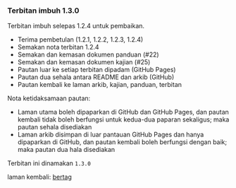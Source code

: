 ---
---

### Terbitan imbuh 1.3.0

Terbitan imbuh selepas 1.2.4 untuk pembaikan.

- Terima pembetulan (1.2.1, 1.2.2, 1.2.3, 1.2.4)
- Semakan nota terbitan 1.2.4
- Semakan dan kemasan dokumen panduan (#22)
- Semakan dan kemasan dokumen kajian (#25)
- Pautan luar ke setiap terbitan dipadam (GitHub Pages)
- Pautan dua sehala antara README dan arkib (GitHub)
- Pautan kembali ke laman arkib, kajian, panduan, terbitan

Nota ketidaksamaan pautan:

- Laman utama boleh dipaparkan di GitHub dan GitHub Pages,
dan pautan kembali tidak boleh berfungsi untuk kedua-dua
paparan sekaligus; maka pautan sehala disediakan
- Laman arkib disimpan di luar pantauan GitHub Pages dan
hanya dipaparkan di GitHub, dan pautan kembali boleh
berfungsi dengan baik; maka pautan dua hala disediakan

Terbitan ini dinamakan `1.3.0`

laman kembali: [bertag][0]

  [0]: ../bertag.md
